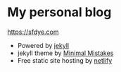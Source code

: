 # My personal blog

https://sfdye.com

- Powered by [jekyll]
- jekyll theme by [Minimal Mistakes]
- Free static site hosting by [netlify]

[jekyll]: https://jekyllrb.com/
[Minimal Mistakes]: https://github.com/mmistakes/minimal-mistakes/
[netlify]: https://netlify.com
